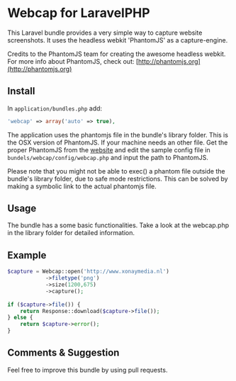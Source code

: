 # Webcap for LaravelPHP #

This Laravel bundle provides a very simple way to capture website screenshots. It uses the headless webkit 'PhantomJS' as a capture-engine. 

Credits to the PhantomJS team for creating the awesome headless webkit. For more info about PhantomJS, check out: [http://phantomjs.org](http://phantomjs.org)

## Install ##

In ``application/bundles.php`` add:

```php
'webcap' => array('auto' => true),
```

The application uses the phantomjs file in the bundle's library folder. This is the OSX version of PhantomJS. If your machine needs an other file. Get the proper PhantomJS from the [website](http://phantomjs.org/download.html) and edit the sample config file in ``bundels/webcap/config/webcap.php`` and input the path to PhantomJS.

Please note that you might not be able to exec() a phantom file outside the bundle's library folder, due to safe mode restrictions. This can be solved by making a symbolic link to the actual phantomjs file.

## Usage ##

The bundle has a some basic functionalities. Take a look at the webcap.php in the library folder for detailed information.

## Example ##

```php
$capture = Webcap::open('http://www.xonaymedia.nl')
			->filetype('png')
			->size(1200,675)
			->capture();
				
if ($capture->file()) {
	return Response::download($capture->file());
} else {
	return $capture->error();
}
```

## Comments & Suggestion ##
Feel free to improve this bundle by using pull requests.